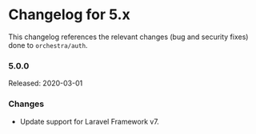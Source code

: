 # Changelog for 5.x

This changelog references the relevant changes (bug and security fixes) done to `orchestra/auth`.

### 5.0.0

Released: 2020-03-01

### Changes

* Update support for Laravel Framework v7.
